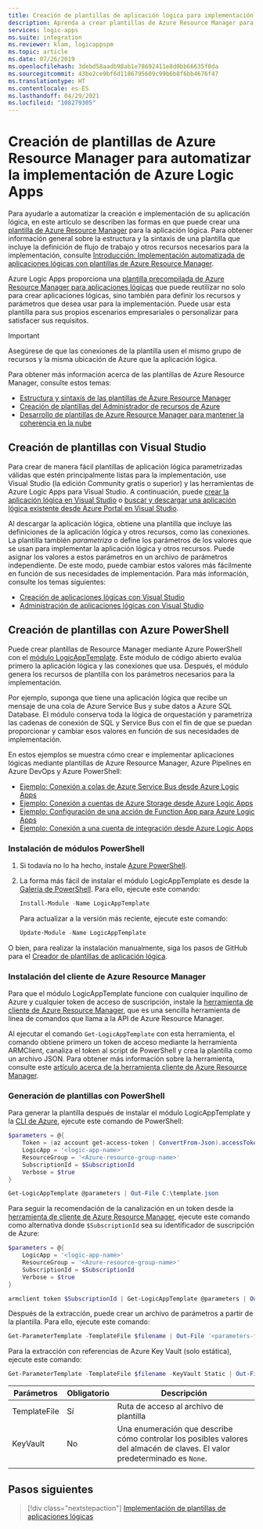 ```yaml
---
title: Creación de plantillas de aplicación lógica para implementación
description: Aprenda a crear plantillas de Azure Resource Manager para automatizar la implementación en Azure Logic Apps.
services: logic-apps
ms.suite: integration
ms.reviewer: klam, logicappspm
ms.topic: article
ms.date: 07/26/2019
ms.openlocfilehash: 3debd58aadb98ab1e78692411e8d0bb66635f0da
ms.sourcegitcommit: 43be2ce9bf6d1186795609c99b6b8f6bb4676f47
ms.translationtype: HT
ms.contentlocale: es-ES
ms.lasthandoff: 04/29/2021
ms.locfileid: "108279305"
---
```

# <a name="create-azure-resource-manager-templates-to-automate-deployment-for-azure-logic-apps"></a>Creación de plantillas de Azure Resource Manager para automatizar la implementación de Azure Logic Apps

Para ayudarle a automatizar la creación e implementación de su aplicación lógica, en este artículo se describen las formas en que puede crear una [plantilla de Azure Resource Manager](../azure-resource-manager/management/overview.md) para la aplicación lógica. Para obtener información general sobre la estructura y la sintaxis de una plantilla que incluye la definición de flujo de trabajo y otros recursos necesarios para la implementación, consulte [Introducción: Implementación automatizada de aplicaciones lógicas con plantillas de Azure Resource Manager](logic-apps-azure-resource-manager-templates-overview.md).

Azure Logic Apps proporciona una [plantilla precompilada de Azure Resource Manager para aplicaciones lógicas](https://github.com/Azure/azure-quickstart-templates/blob/master/quickstarts/microsoft.logic/logic-app-create/azuredeploy.json) que puede reutilizar no solo para crear aplicaciones lógicas, sino también para definir los recursos y parámetros que desea usar para la implementación. Puede usar esta plantilla para sus propios escenarios empresariales o personalizar para satisfacer sus requisitos.

> [!IMPORTANT]
> Asegúrese de que las conexiones de la plantilla usen el mismo grupo de recursos y la misma ubicación de Azure que la aplicación lógica.

Para obtener más información acerca de las plantillas de Azure Resource Manager, consulte estos temas:

* [Estructura y sintaxis de las plantillas de Azure Resource Manager](../azure-resource-manager/templates/template-syntax.md)
* [Creación de plantillas del Administrador de recursos de Azure](../azure-resource-manager/templates/template-syntax.md)
* [Desarrollo de plantillas de Azure Resource Manager para mantener la coherencia en la nube](../azure-resource-manager/templates/templates-cloud-consistency.md)

<a name="visual-studio"></a>

## <a name="create-templates-with-visual-studio"></a>Creación de plantillas con Visual Studio

Para crear de manera fácil plantillas de aplicación lógica parametrizadas válidas que estén principalmente listas para la implementación, use Visual Studio (la edición Community gratis o superior) y las herramientas de Azure Logic Apps para Visual Studio. A continuación, puede [crear la aplicación lógica en Visual Studio](../logic-apps/quickstart-create-logic-apps-with-visual-studio.md) o [buscar y descargar una aplicación lógica existente desde Azure Portal en Visual Studio](../logic-apps/manage-logic-apps-with-visual-studio.md).

Al descargar la aplicación lógica, obtiene una plantilla que incluye las definiciones de la aplicación lógica y otros recursos, como las conexiones. La plantilla también *parametriza* o define los parámetros de los valores que se usan para implementar la aplicación lógica y otros recursos. Puede asignar los valores a estos parámetros en un archivo de parámetros independiente. De este modo, puede cambiar estos valores más fácilmente en función de sus necesidades de implementación. Para más información, consulte los temas siguientes:

* [Creación de aplicaciones lógicas con Visual Studio](../logic-apps/quickstart-create-logic-apps-with-visual-studio.md)
* [Administración de aplicaciones lógicas con Visual Studio](../logic-apps/manage-logic-apps-with-visual-studio.md)

<a name="azure-powershell"></a>

## <a name="create-templates-with-azure-powershell"></a>Creación de plantillas con Azure PowerShell

Puede crear plantillas de Resource Manager mediante Azure PowerShell con el [módulo LogicAppTemplate](https://github.com/jeffhollan/LogicAppTemplateCreator). Este módulo de código abierto evalúa primero la aplicación lógica y las conexiones que usa. Después, el módulo genera los recursos de plantilla con los parámetros necesarios para la implementación.

Por ejemplo, suponga que tiene una aplicación lógica que recibe un mensaje de una cola de Azure Service Bus y sube datos a Azure SQL Database. El módulo conserva toda la lógica de orquestación y parametriza las cadenas de conexión de SQL y Service Bus con el fin de que se puedan proporcionar y cambiar esos valores en función de sus necesidades de implementación.

En estos ejemplos se muestra cómo crear e implementar aplicaciones lógicas mediante plantillas de Azure Resource Manager, Azure Pipelines en Azure DevOps y Azure PowerShell:

* [Ejemplo: Conexión a colas de Azure Service Bus desde Azure Logic Apps](/samples/azure-samples/azure-logic-apps-deployment-samples/connect-to-azure-service-bus-queues-from-azure-logic-apps-and-deploy-with-azure-devops-pipelines/)
* [Ejemplo: Conexión a cuentas de Azure Storage desde Azure Logic Apps](/samples/azure-samples/azure-logic-apps-deployment-samples/connect-to-azure-storage-accounts-from-azure-logic-apps-and-deploy-with-azure-devops-pipelines/)
* [Ejemplo: Configuración de una acción de Function App para Azure Logic Apps](/samples/azure-samples/azure-logic-apps-deployment-samples/set-up-an-azure-function-app-action-for-azure-logic-apps-and-deploy-with-azure-devops-pipelines/)
* [Ejemplo: Conexión a una cuenta de integración desde Azure Logic Apps](/samples/azure-samples/azure-logic-apps-deployment-samples/connect-to-an-integration-account-from-azure-logic-apps-and-deploy-by-using-azure-devops-pipelines/)

### <a name="install-powershell-modules"></a>Instalación de módulos PowerShell

1. Si todavía no lo ha hecho, instale [Azure PowerShell](/powershell/azure/install-az-ps).

1. La forma más fácil de instalar el módulo LogicAppTemplate es desde la [Galería de PowerShell](https://www.powershellgallery.com/packages/LogicAppTemplate). Para ello, ejecute este comando:

   ```powershell
   Install-Module -Name LogicAppTemplate
   ```

   Para actualizar a la versión más reciente, ejecute este comando:

   ```powershell
   Update-Module -Name LogicAppTemplate
   ```

O bien, para realizar la instalación manualmente, siga los pasos de GitHub para el [Creador de plantillas de aplicación lógica](https://github.com/jeffhollan/LogicAppTemplateCreator).

### <a name="install-azure-resource-manager-client"></a>Instalación del cliente de Azure Resource Manager

Para que el módulo LogicAppTemplate funcione con cualquier inquilino de Azure y cualquier token de acceso de suscripción, instale la [herramienta de cliente de Azure Resource Manager](https://github.com/projectkudu/ARMClient), que es una sencilla herramienta de línea de comandos que llama a la API de Azure Resource Manager.

Al ejecutar el comando `Get-LogicAppTemplate` con esta herramienta, el comando obtiene primero un token de acceso mediante la herramienta ARMClient, canaliza el token al script de PowerShell y crea la plantilla como un archivo JSON. Para obtener más información sobre la herramienta, consulte este [artículo acerca de la herramienta cliente de Azure Resource Manager](https://blog.davidebbo.com/2015/01/azure-resource-manager-client.html).

### <a name="generate-template-with-powershell"></a>Generación de plantillas con PowerShell

Para generar la plantilla después de instalar el módulo LogicAppTemplate y la [CLI de Azure](/cli/azure/), ejecute este comando de PowerShell:

```powershell
$parameters = @{
    Token = (az account get-access-token | ConvertFrom-Json).accessToken
    LogicApp = '<logic-app-name>'
    ResourceGroup = '<Azure-resource-group-name>'
    SubscriptionId = $SubscriptionId
    Verbose = $true
}

Get-LogicAppTemplate @parameters | Out-File C:\template.json
```

Para seguir la recomendación de la canalización en un token desde la [herramienta de cliente de Azure Resource Manager](https://github.com/projectkudu/ARMClient), ejecute este comando como alternativa donde `$SubscriptionId` sea su identificador de suscripción de Azure:

```powershell
$parameters = @{
    LogicApp = '<logic-app-name>'
    ResourceGroup = '<Azure-resource-group-name>'
    SubscriptionId = $SubscriptionId
    Verbose = $true
}

armclient token $SubscriptionId | Get-LogicAppTemplate @parameters | Out-File C:\template.json
```

Después de la extracción, puede crear un archivo de parámetros a partir de la plantilla. Para ello, ejecute este comando:

```powershell
Get-ParameterTemplate -TemplateFile $filename | Out-File '<parameters-file-name>.json'
```

Para la extracción con referencias de Azure Key Vault (solo estática), ejecute este comando:

```powershell
Get-ParameterTemplate -TemplateFile $filename -KeyVault Static | Out-File $fileNameParameter
```

| Parámetros | Obligatorio | Descripción |
|------------|----------|-------------|
| TemplateFile | Sí | Ruta de acceso al archivo de plantilla |
| KeyVault | No | Una enumeración que describe cómo controlar los posibles valores del almacén de claves. El valor predeterminado es `None`. |
||||

## <a name="next-steps"></a>Pasos siguientes

> [!div class="nextstepaction"]
> [Implementación de plantillas de aplicaciones lógicas](../logic-apps/logic-apps-deploy-azure-resource-manager-templates.md)
